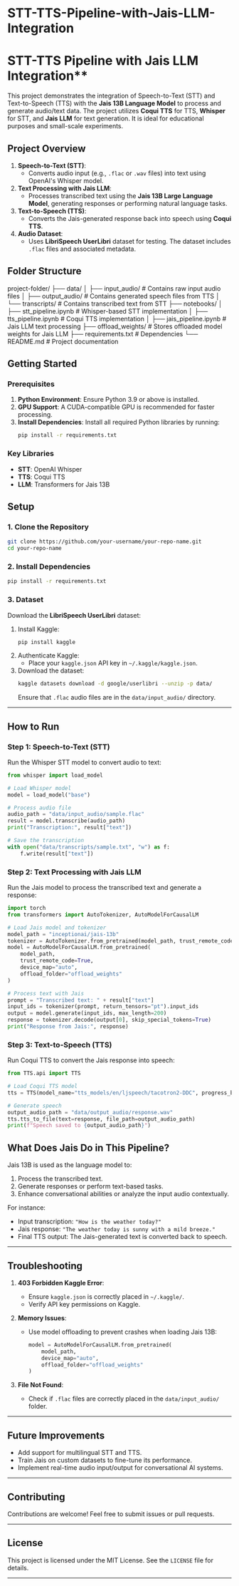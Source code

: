# STT-TTS-Pipeline-with-Jais-LLM-Integration
# STT-TTS Pipeline with Jais LLM Integration**
This project demonstrates the integration of Speech-to-Text (STT) and Text-to-Speech (TTS) with the **Jais 13B Language Model** to process and generate audio/text data. The project utilizes **Coqui TTS** for TTS, **Whisper** for STT, and **Jais LLM** for text generation. It is ideal for educational purposes and small-scale experiments.
## Project Overview

1. **Speech-to-Text (STT)**:
   - Converts audio input (e.g., `.flac` or `.wav` files) into text using OpenAI's Whisper model.
2. **Text Processing with Jais LLM**:
   - Processes transcribed text using the **Jais 13B Large Language Model**, generating responses or performing natural language tasks.
3. **Text-to-Speech (TTS)**:
   - Converts the Jais-generated response back into speech using **Coqui TTS**.
4. **Audio Dataset**:
   - Uses **LibriSpeech UserLibri** dataset for testing. The dataset includes `.flac` files and associated metadata.
## **Folder Structure**
project-folder/
├── data/
│   ├── input_audio/         # Contains raw input audio files
│   ├── output_audio/        # Contains generated speech files from TTS
│   └── transcripts/         # Contains transcribed text from STT
├── notebooks/
│   ├── stt_pipeline.ipynb   # Whisper-based STT implementation
│   ├── tts_pipeline.ipynb   # Coqui TTS implementation
│   ├── jais_pipeline.ipynb  # Jais LLM text processing
├── offload_weights/         # Stores offloaded model weights for Jais LLM
├── requirements.txt         # Dependencies
└── README.md                # Project documentation
## **Getting Started**

### **Prerequisites**
1. **Python Environment**: Ensure Python 3.9 or above is installed.
2. **GPU Support**: A CUDA-compatible GPU is recommended for faster processing.
3. **Install Dependencies**:
   Install all required Python libraries by running:
   ```bash
   pip install -r requirements.txt
   ```
### **Key Libraries**
- **STT**: OpenAI Whisper
- **TTS**: Coqui TTS
- **LLM**: Transformers for Jais 13B
## **Setup**

### **1. Clone the Repository**
```bash
git clone https://github.com/your-username/your-repo-name.git
cd your-repo-name
```
### **2. Install Dependencies**
```bash
pip install -r requirements.txt
```
### **3. Dataset**
Download the **LibriSpeech UserLibri** dataset:
1. Install Kaggle:
   ```bash
   pip install kaggle
   ```
2. Authenticate Kaggle:
   - Place your `kaggle.json` API key in `~/.kaggle/kaggle.json`.
3. Download the dataset:
   ```bash
   kaggle datasets download -d google/userlibri --unzip -p data/
   ```
   Ensure that `.flac` audio files are in the `data/input_audio/` directory.

---
## **How to Run**

### **Step 1: Speech-to-Text (STT)**
Run the Whisper STT model to convert audio to text:
```python
from whisper import load_model

# Load Whisper model
model = load_model("base")

# Process audio file
audio_path = "data/input_audio/sample.flac"
result = model.transcribe(audio_path)
print("Transcription:", result["text"])

# Save the transcription
with open("data/transcripts/sample.txt", "w") as f:
    f.write(result["text"])
```

### **Step 2: Text Processing with Jais LLM**
Run the Jais model to process the transcribed text and generate a response:
```python
import torch
from transformers import AutoTokenizer, AutoModelForCausalLM

# Load Jais model and tokenizer
model_path = "inceptionai/jais-13b"
tokenizer = AutoTokenizer.from_pretrained(model_path, trust_remote_code=True)
model = AutoModelForCausalLM.from_pretrained(
    model_path,
    trust_remote_code=True,
    device_map="auto",
    offload_folder="offload_weights"
)

# Process text with Jais
prompt = "Transcribed text: " + result["text"]
input_ids = tokenizer(prompt, return_tensors="pt").input_ids
output = model.generate(input_ids, max_length=200)
response = tokenizer.decode(output[0], skip_special_tokens=True)
print("Response from Jais:", response)
```

### **Step 3: Text-to-Speech (TTS)**
Run Coqui TTS to convert the Jais response into speech:
```python
from TTS.api import TTS

# Load Coqui TTS model
tts = TTS(model_name="tts_models/en/ljspeech/tacotron2-DDC", progress_bar=False)

# Generate speech
output_audio_path = "data/output_audio/response.wav"
tts.tts_to_file(text=response, file_path=output_audio_path)
print(f"Speech saved to {output_audio_path}")
```
## **What Does Jais Do in This Pipeline?**
Jais 13B is used as the language model to:
1. Process the transcribed text.
2. Generate responses or perform text-based tasks.
3. Enhance conversational abilities or analyze the input audio contextually.

For instance:
- Input transcription: `"How is the weather today?"`
- Jais response: `"The weather today is sunny with a mild breeze."`
- Final TTS output: The Jais-generated text is converted back to speech.

---

## **Troubleshooting**

1. **403 Forbidden Kaggle Error**:
   - Ensure `kaggle.json` is correctly placed in `~/.kaggle/`.
   - Verify API key permissions on Kaggle.

2. **Memory Issues**:
   - Use model offloading to prevent crashes when loading Jais 13B:
     ```python
     model = AutoModelForCausalLM.from_pretrained(
         model_path,
         device_map="auto",
         offload_folder="offload_weights"
     )
     ```

3. **File Not Found**:
   - Check if `.flac` files are correctly placed in the `data/input_audio/` folder.

---

## **Future Improvements**

- Add support for multilingual STT and TTS.
- Train Jais on custom datasets to fine-tune its performance.
- Implement real-time audio input/output for conversational AI systems.

---

## **Contributing**

Contributions are welcome! Feel free to submit issues or pull requests.

---

## **License**

This project is licensed under the MIT License. See the `LICENSE` file for details.

---
